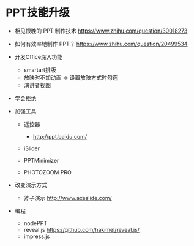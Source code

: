 # PPT技能升级

- 相见恨晚的 PPT 制作技术 <https://www.zhihu.com/question/30018273>
- 如何有效率地制作 PPT？ https://www.zhihu.com/question/20499534
- 开发Office深入功能

  - smartart排版
  - 放映时不加动画 -> 设置放映方式时勾选
  - 演讲者视图

- 学会拒绝

- 加强工具

  - 遥控器

    - <http://ppt.baidu.com/>

  - iSlider

  - PPTMinimizer
  - PHOTOZOOM PRO

- 改变演示方式

  - 斧子演示 <http://www.axeslide.com/>
  
- 编程 
  - nodePPT
  - reveal.js <https://github.com/hakimel/reveal.js/>
  - impress.js